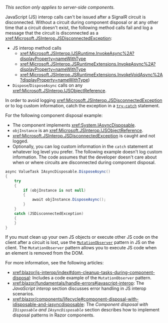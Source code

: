 *This section only applies to server-side components.*

JavaScript (JS) interop calls can't be issued after a SignalR circuit is disconnected. Without a circuit during component disposal or at any other time that a circuit doesn't exist, the following method calls fail and log a message that the circuit is disconnected as a <xref:Microsoft.JSInterop.JSDisconnectedException>:

* JS interop method calls
  * <xref:Microsoft.JSInterop.IJSRuntime.InvokeAsync%2A?displayProperty=nameWithType>
  * <xref:Microsoft.JSInterop.JSRuntimeExtensions.InvokeAsync%2A?displayProperty=nameWithType>
  * <xref:Microsoft.JSInterop.JSRuntimeExtensions.InvokeVoidAsync%2A?displayProperty=nameWithType>)
* `Dispose`/`DisposeAsync` calls on any <xref:Microsoft.JSInterop.IJSObjectReference>.

In order to avoid logging <xref:Microsoft.JSInterop.JSDisconnectedException> or to log custom information, catch the exception in a [`try-catch`](/dotnet/csharp/language-reference/keywords/try-catch) statement.

For the following component disposal example:

* The component implements <xref:System.IAsyncDisposable>.
* `objInstance` is an <xref:Microsoft.JSInterop.IJSObjectReference>.
* <xref:Microsoft.JSInterop.JSDisconnectedException> is caught and not logged.
* Optionally, you can log custom information in the `catch` statement at whatever log level you prefer. The following example doesn't log custom information. The code assumes that the developer doesn't care about when or where circuits are disconnected during component disposal.

```csharp
async ValueTask IAsyncDisposable.DisposeAsync()
{
    try
    {
        if (objInstance is not null)
        {
            await objInstance.DisposeAsync();
        }
    }
    catch (JSDisconnectedException)
    {
    }
}
```

If you must clean up your own JS objects or execute other JS code on the client after a circuit is lost, use the [`MutationObserver`](https://developer.mozilla.org/docs/Web/API/MutationObserver) pattern in JS on the client. The `MutationObserver` pattern allows you to execute JS code when an element is removed from the DOM.

For more information, see the following articles:

* <xref:blazor/js-interop/index#dom-cleanup-tasks-during-component-disposal>: Includes a code example of the `MutationObserver` pattern.
* <xref:blazor/fundamentals/handle-errors#javascript-interop>: The *JavaScript interop* section discusses error handling in JS interop scenarios.
* <xref:blazor/components/lifecycle#component-disposal-with-idisposable-and-iasyncdisposable>: The *Component disposal with `IDisposable` and `IAsyncDisposable`* section describes how to implement disposal patterns in Razor components.
